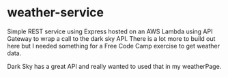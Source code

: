 # weather-service
Simple REST service using Express hosted on an AWS Lambda using API Gateway to wrap a call to the dark sky API. 
There is a lot more to build out here but I needed something for a Free Code Camp exercise to get weather data. 

Dark Sky has a great API and really wanted to used that in my weatherPage. 
